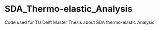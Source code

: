 # SDA_Thermo-elastic_Analysis
Code used for TU Delft Master Thesis about SDA thermo-elastic Analysis
